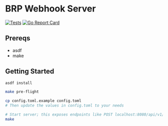 # BRP Webhook Server

[![Tests](https://github.com/dannyh79/brp-webhook/actions/workflows/test.yml/badge.svg)](https://github.com/dannyh79/brp-webhook/actions/workflows/test.yml)
[![Go Report Card](https://goreportcard.com/badge/github.com/dannyh79/brp-webhook)](https://goreportcard.com/report/github.com/dannyh79/brp-webhook)

## Prereqs

- asdf
- make

## Getting Started

```sh
asdf install

make pre-flight

cp config.toml.example config.toml
# Then update the values in config.toml to your needs

# Start server; this exposes endpoints like POST localhost:8080/api/v1/callback
make
```
